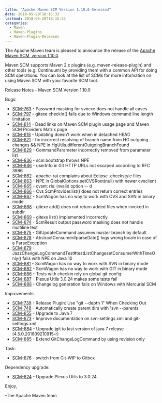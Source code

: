 ```yaml
---
title: "Apache Maven SCM Version 1.10.0 Released"
date: 2018-05-28T18:15:33
lastmod: 2018-05-28T18:15:33
categories:
  - Maven
  - Maven-Plugins
  - Maven-Plugin-Releases
---
```

The Apache Maven team is pleased to announce the release of the 
[Apache Maven SCM, version 1.10.0](https://maven.apache.org/scm/).

Maven SCM supports Maven 2.x plugins (e.g. maven-release-plugin) and other
tools (e.g. Continuum) by providing them with a common API for doing SCM
operations. You can look at the list of SCMs for more information on using
Maven SCM with your favorite SCM tool.

<!-- more -->

[Release Notes - Maven SCM Version 1.10.0](https://issues.apache.org/jira/secure/ReleaseNote.jspa?projectId=12317828&version=12335750)

Bugs:

 * [SCM-763](https://issues.apache.org/jira/browse/SCM-763) - Password masking for svnexe does not handle all cases
 * [SCM-797](https://issues.apache.org/jira/browse/SCM-797) - gitexe checkIn() fails due to Windows command line length limitation
 * [SCM-814](https://issues.apache.org/jira/browse/SCM-814) - Dead links on Maven SCM plugin usage page and Maven SCM Providers Matrix page
 * [SCM-818](https://issues.apache.org/jira/browse/SCM-818) - Updating doesn't work when in detached HEAD
 * [SCM-821](https://issues.apache.org/jira/browse/SCM-821) - fix incorrect resolving of branch name from HG outgoing changes && NPE in HgUtils.differentOutgoingBranchFound
 * [SCM-829](https://issues.apache.org/jira/browse/SCM-829) - CommandParameter incorrectly removed from parameter list
 * [SCM-836](https://issues.apache.org/jira/browse/SCM-836) - scm:bootstrap throws NPE
 * [SCM-846](https://issues.apache.org/jira/browse/SCM-846) - userInfo in Git HTTP URLs not escaped according to RFC 3986
 * [SCM-862](https://issues.apache.org/jira/browse/SCM-862) - apache-rat complains about Eclipse .checkstyle files
 * [SCM-863](https://issues.apache.org/jira/browse/SCM-863) - NPE in GlobalOptions.setCVSRoot(null) with newer cvsclient
 * [SCM-865](https://issues.apache.org/jira/browse/SCM-865) - cvsnt: rls: invalid option -- d
 * [SCM-866](https://issues.apache.org/jira/browse/SCM-866) - Cvs ScmProvider.list() does not return correct entries
 * [SCM-867](https://issues.apache.org/jira/browse/SCM-867) - ScmWagon has no way to work with CVS and SVN in binary mode
 * [SCM-868](https://issues.apache.org/jira/browse/SCM-868) - gitexe add() does not return added files when invoked in subdir
 * [SCM-869](https://issues.apache.org/jira/browse/SCM-869) - gitexe list() implemented incorrectly
 * [SCM-874](https://issues.apache.org/jira/browse/SCM-874) - ScmResult output password masking does not handle multiline text
 * [SCM-875](https://issues.apache.org/jira/browse/SCM-875) - GitUpdateCommand assumes master branch by default
 * [SCM-878](https://issues.apache.org/jira/browse/SCM-878) - AbstractConsumer#parseDate() logs wrong locale in case of a ParseException
 * [SCM-879](https://issues.apache.org/jira/browse/SCM-879) - JazzChangeLogCommandTest#testListChangesetConsumerWithTimeOnly() fails with NPE on Java 10
 * [SCM-881](https://issues.apache.org/jira/browse/SCM-881) - ScmWagon has no way to work with SVN in binary mode
 * [SCM-882](https://issues.apache.org/jira/browse/SCM-882) - ScmWagon has no way to work with GIT in binary mode
 * [SCM-886](https://issues.apache.org/jira/browse/SCM-886) - Tests with checkin rely on global git config
 * [SCM-887](https://issues.apache.org/jira/browse/SCM-887) - Plexus Utils 3.0.24 makes some tests fail
 * [SCM-888](https://issues.apache.org/jira/browse/SCM-888) - Changelog generation fails on Windows with Mercurial SCM

Improvements:

 * [SCM-739](https://issues.apache.org/jira/browse/SCM-739) - Release Plugin: Use "git --depth 1" When Checking Out
 * [SCM-748](https://issues.apache.org/jira/browse/SCM-748) - Automatically create parent dirs with 'svn --parents'
 * [SCM-855](https://issues.apache.org/jira/browse/SCM-855) - Upgrade to Java 7
 * [SCM-873](https://issues.apache.org/jira/browse/SCM-873) - Improve documentation on svn-settings.xml and git-settings.xml
 * [SCM-884](https://issues.apache.org/jira/browse/SCM-884) - Upgrade jgit to last version of java 7 release (4.5.0.201609210915-r)
 * [SCM-885](https://issues.apache.org/jira/browse/SCM-885) - Extend GitChangeLogCommand by using revision only

Task:

 * [SCM-876](https://issues.apache.org/jira/browse/SCM-876) - switch from Git-WIP to Gitbox

Dependency upgrade:

 * [SCM-824](https://issues.apache.org/jira/browse/SCM-824) - Upgrade Plexus Utils to 3.0.24


Enjoy,

-The Apache Maven team
